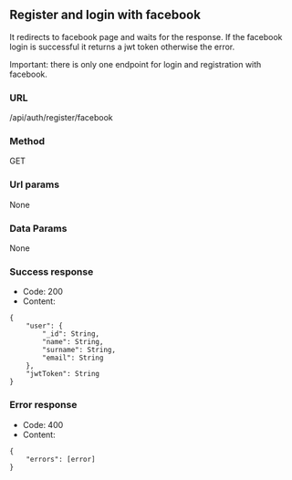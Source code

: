 ## Register and login with facebook

It redirects to facebook page and waits for the response.
If the facebook login is successful it returns a jwt token otherwise the error.

Important: there is only one endpoint for login and registration with facebook.

### URL

/api/auth/register/facebook

### Method

GET

### Url params

None

### Data Params

None

### Success response
- Code: 200
- Content:
```
{
    "user": {
        "_id": String,
        "name": String,
        "surname": String,
        "email": String
    },
    "jwtToken": String
}
```

### Error response
- Code: 400
- Content:
```
{
    "errors": [error]
}
```
